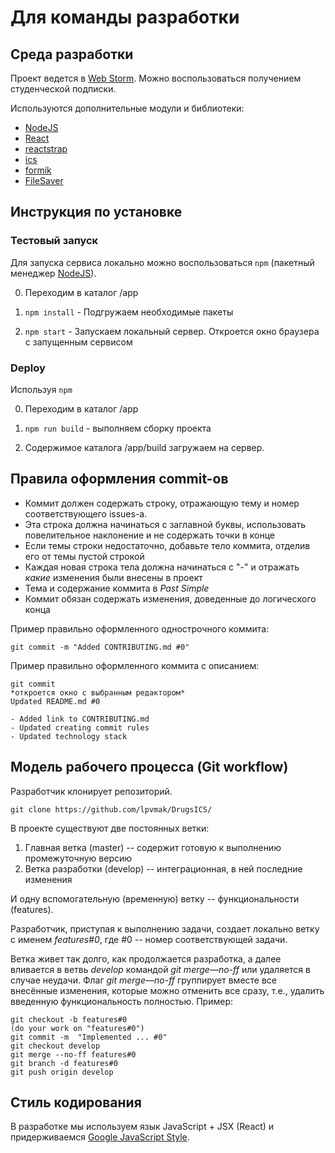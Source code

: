 # Для команды разработки

## Среда разработки

Проект ведется в [Web Storm](https://www.jetbrains.com/webstorm/download/download-thanks.html). 
Можно воспользоваться получением студенческой подписки.

Используются дополнительные модули и библиотеки:

* [NodeJS](https://nodejs.org/en/)
* [React](https://reactjs.org/)
* [reactstrap](https://reactstrap.github.io/)
* [ics](https://www.npmjs.com/package/ics)
* [formik](https://jaredpalmer.com/formik/docs/overview)
* [FileSaver](https://www.npmjs.com/file-saver)

## Инструкция по установке

### Тестовый запуск

Для запуска сервиса локально можно воспользоваться `npm` (пакетный менеджер [NodeJS](https://nodejs.org/en/)).

0. Переходим в каталог /app

0. `npm install` - Подгружаем необходимые пакеты 

0. `npm start` - Запускаем локальный сервер. Откроется окно браузера с запущенным сервисом

### Deploy

Используя `npm`

0. Переходим в каталог /app

0. `npm run build` - выполняем сборку проекта

0. Содержимое каталога /app/build загружаем на сервер. 

## Правила оформления commit-ов

* Коммит должен содержать строку, отражающую тему и номер соответствующего issues-a. 
* Эта строка должна начинаться с заглавной буквы, использовать повелительное наклонение и не содержать точки в конце
* Если темы строки недостаточно, добавьте тело коммита, отделив его от темы пустой строкой
* Каждая новая строка тела должна начинаться с "-" и отражать _какие_ изменения были внесены в проект
* Тема и содержание коммита в _Past Simple_
* Коммит обязан содержать изменения, доведенные до логического конца

Пример правильно оформленного однострочного коммита:

    git commit -m "Added CONTRIBUTING.md #0"
    
Пример правильно оформленного коммита с описанием:

    git commit
    *откроется окно с выбранным редактором*
    Updated README.md #0

    - Added link to CONTRIBUTING.md
    - Updated creating commit rules
    - Updated technology stack

## Модель рабочего процесса (Git workflow)

Разработчик клонирует репозиторий.

    git clone https://github.com/lpvmak/DrugsICS/   

В проекте существуют две постоянных ветки:
  1) Главная ветка (master) -- содержит готовую к выполнению промежуточную версию
  2) Ветка разработки (develop) -- интеграционная, в ней последние изменения
  
И одну вспомогательную (временную) ветку -- функциональности (features).

Разработчик, приступая к выполнению задачи, создает локально ветку с именем *features#0*, где #0 -- номер соответствующей задачи.

Ветка живет так долго, как продолжается разработка, а далее вливается в ветвь *develop* командой *git merge—no-ff* или удаляется в
случае неудачи. Флаг *git merge—no-ff*  группирует вместе все внесённые изменения, которые можно отменить все сразу, т.е., удалить
введенную функциональность полностью. Пример:

    git checkout -b features#0
    (do your work on "features#0")
    git commit -m  "Implemented ... #0"
    git checkout develop
    git merge --no-ff features#0
    git branch -d features#0
    git push origin develop

## Стиль кодирования

В разработке мы используем язык JavaScript + JSX (React) и придерживаемся [Google JavaScript Style](https://google.github.io/styleguide/jsguide.html).
